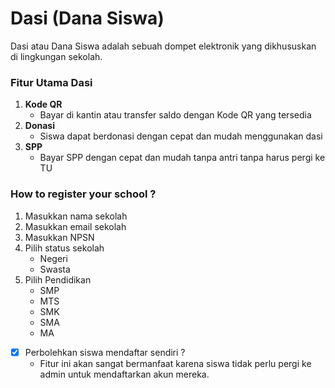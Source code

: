 # Dasi (Dana Siswa)
Dasi atau Dana Siswa adalah sebuah dompet elektronik yang dikhususkan di lingkungan sekolah.

### Fitur Utama Dasi
 1. **Kode QR**
    - Bayar di kantin atau transfer saldo dengan Kode QR yang tersedia
 2. **Donasi**
    - Siswa dapat berdonasi dengan cepat dan mudah menggunakan dasi
 3. **SPP**
    - Bayar SPP dengan cepat dan mudah tanpa antri tanpa harus pergi ke TU

### How to register your school ?
 1. Masukkan nama sekolah
 2. Masukkan email sekolah
 3. Masukkan NPSN
 4. Pilih status sekolah
    - Negeri
    - Swasta
 5. Pilih Pendidikan
    - SMP
    - MTS
    - SMK
    - SMA
    - MA
 - [x] Perbolehkan siswa mendaftar sendiri ?
     - Fitur ini akan sangat bermanfaat karena siswa tidak perlu pergi ke admin untuk mendaftarkan akun mereka.